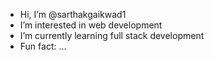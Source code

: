-  Hi, I’m @sarthakgaikwad1
-  I’m interested in web development
-  I’m currently learning full stack development
-  Fun fact: ...
